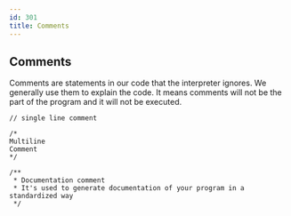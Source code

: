 ```yaml
---
id: 301
title: Comments
---
```


## Comments
Comments are statements in our code that the interpreter ignores. 
We generally use them to explain the code. 
It means comments will not be the part of the program and it will not be executed.

```panda
// single line comment

/*
Multiline
Comment
*/

/**
 * Documentation comment
 * It's used to generate documentation of your program in a standardized way
 */
```